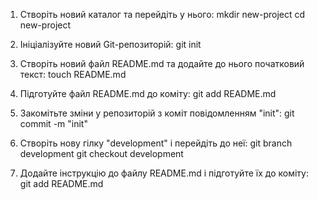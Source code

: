 1. Створіть новий каталог та перейдіть у нього:
mkdir new-project
cd new-project

2. Ініціалізуйте новий Git-репозиторій:
git init

3. Створіть новий файл README.md та додайте до нього початковий текст:
touch README.md

4. Підготуйте файл README.md до коміту:
git add README.md

5. Закомітьте зміни у репозиторій з коміт повідомленням "init":
git commit -m "init"

6. Створіть нову гілку "development" і перейдіть до неї:
git branch development
git checkout development  

7. Додайте інструкцію до файлу README.md і підготуйте їх до коміту:
git add README.md
